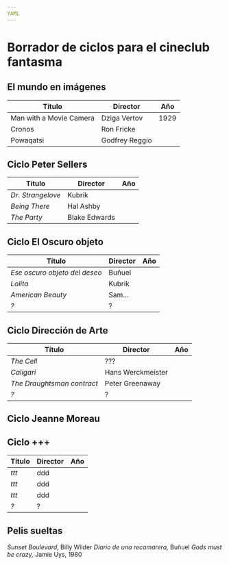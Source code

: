 ```yaml
---
YAML
---
```


# Borrador de ciclos para el cineclub fantasma

## El mundo en imágenes

Título | Director | Año
--- | --- | ---
Man with a Movie Camera | Dziga Vertov | 1929
Cronos | Ron Fricke |
Powaqatsi   | Godfrey Reggio |


## Ciclo Peter Sellers

Título | Director | Año
---|---|---
_Dr. Strangelove_ | Kubrik |
_Being There_ | Hal Ashby |
_The Party_ | Blake Edwards |

## Ciclo El Oscuro objeto

Título | Director | Año |
---|---|---|
_Ese oscuro objeto del deseo_ | Buñuel |
_Lolita_ | Kubrik |
_American Beauty_ | Sam… |
_?_ | ? |


## Ciclo Dirección de Arte

Título | Director | Año |
---|---|---|
_The Cell_ | ??? |
_Caligari_ | Hans Werckmeister |
_The Draughtsman contract_ | Peter Greenaway |
_?_ | ? |


## Ciclo Jeanne Moreau

## Ciclo +++

Título | Director | Año |
---|---|---|
_ttt_ | ddd |
_ttt_ | ddd |
_ttt_ | ddd |
_?_ | ? |


## Pelis sueltas

_Sunset Boulevard,_ Billy Wilder
_Diario de una recamarera,_ Buñuel
_Gods must be crazy,_ Jamie Uys, 1980

